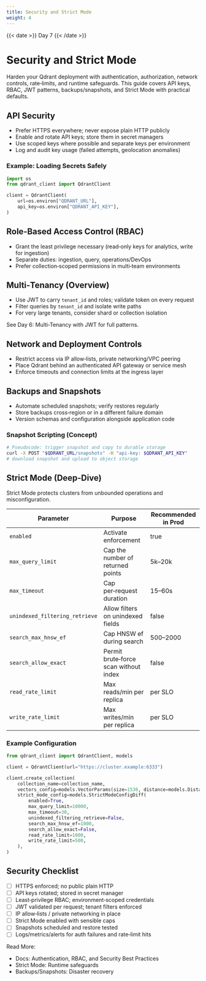 ```yaml
---
title: Security and Strict Mode
weight: 4
---
```


{{< date >}} Day 7 {{< /date >}}

# Security and Strict Mode

Harden your Qdrant deployment with authentication, authorization, network controls, rate‑limits, and runtime safeguards. This guide covers API keys, RBAC, JWT patterns, backups/snapshots, and Strict Mode with practical defaults.

## API Security

- Prefer HTTPS everywhere; never expose plain HTTP publicly
- Enable and rotate API keys; store them in secret managers
- Use scoped keys where possible and separate keys per environment
- Log and audit key usage (failed attempts, geolocation anomalies)

### Example: Loading Secrets Safely
```python
import os
from qdrant_client import QdrantClient

client = QdrantClient(
    url=os.environ["QDRANT_URL"],
    api_key=os.environ["QDRANT_API_KEY"],
)
```

## Role‑Based Access Control (RBAC)

- Grant the least privilege necessary (read‑only keys for analytics, write for ingestion)
- Separate duties: ingestion, query, operations/DevOps
- Prefer collection‑scoped permissions in multi‑team environments

## Multi‑Tenancy (Overview)

- Use JWT to carry `tenant_id` and roles; validate token on every request
- Filter queries by `tenant_id` and isolate write paths
- For very large tenants, consider shard or collection isolation

See Day 6: Multi‑Tenancy with JWT for full patterns.

## Network and Deployment Controls

- Restrict access via IP allow‑lists, private networking/VPC peering
- Place Qdrant behind an authenticated API gateway or service mesh
- Enforce timeouts and connection limits at the ingress layer

## Backups and Snapshots

- Automate scheduled snapshots; verify restores regularly
- Store backups cross‑region or in a different failure domain
- Version schemas and configuration alongside application code

### Snapshot Scripting (Concept)
```bash
# Pseudocode: trigger snapshot and copy to durable storage
curl -X POST "$QDRANT_URL/snapshots" -H "api-key: $QDRANT_API_KEY"
# download snapshot and upload to object storage
```

## Strict Mode (Deep‑Dive)

Strict Mode protects clusters from unbounded operations and misconfiguration.

| Parameter                      | Purpose                                           | Recommended in Prod |
|--------------------------------|---------------------------------------------------|---------------------|
| `enabled`                      | Activate enforcement                              | true                |
| `max_query_limit`              | Cap the number of returned points                 | 5k–20k              |
| `max_timeout`                  | Cap per‑request duration                          | 15–60s              |
| `unindexed_filtering_retrieve` | Allow filters on unindexed fields                 | false               |
| `search_max_hnsw_ef`           | Cap HNSW ef during search                         | 500–2000            |
| `search_allow_exact`           | Permit brute‑force scan without index             | false               |
| `read_rate_limit`              | Max reads/min per replica                         | per SLO             |
| `write_rate_limit`             | Max writes/min per replica                        | per SLO             |

### Example Configuration
```python
from qdrant_client import QdrantClient, models

client = QdrantClient(url="https://cluster.example:6333")

client.create_collection(
    collection_name=collection_name,
    vectors_config=models.VectorParams(size=1536, distance=models.Distance.COSINE),
    strict_mode_config=models.StrictModeConfigDiff(
        enabled=True,
        max_query_limit=10000,
        max_timeout=30,
        unindexed_filtering_retrieve=False,
        search_max_hnsw_ef=1000,
        search_allow_exact=False,
        read_rate_limit=1000,
        write_rate_limit=500,
    ),
)
```

## Security Checklist

- [ ] HTTPS enforced; no public plain HTTP
- [ ] API keys rotated; stored in secret manager
- [ ] Least‑privilege RBAC; environment‑scoped credentials
- [ ] JWT validated per request; tenant filters enforced
- [ ] IP allow‑lists / private networking in place
- [ ] Strict Mode enabled with sensible caps
- [ ] Snapshots scheduled and restore tested
- [ ] Logs/metrics/alerts for auth failures and rate‑limit hits

Read More:
- Docs: Authentication, RBAC, and Security Best Practices
- Strict Mode: Runtime safeguards
- Backups/Snapshots: Disaster recovery 